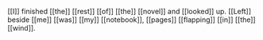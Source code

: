 [[I]] finished [[the]] [[rest]] [[of]] [[the]] [[novel]] and [[looked]] up. [[Left]] beside [[me]] [[was]] [[my]] [[notebook]], [[pages]] [[flapping]] [[in]] [[the]] [[wind]].